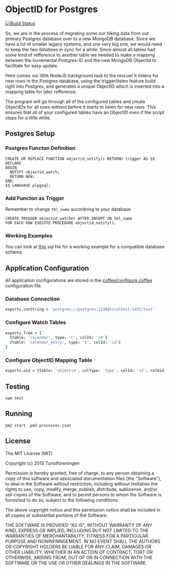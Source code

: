 ObjectID for Postgres
=====================

[![Build Status](https://drone.io/github.com/Turistforeningen/node-postgres-objectid/status.png)](https://drone.io/github.com/Turistforeningen/node-postgres-objectid/latest)

So, we are in the process of migrating some our hiking data from out primary
Postgres database over to a new MongoDB database. Since we have a lot of smaller
legacy systems, and one very big one, we would need to keep the two databses in
sync for a while. Since almost all tables had some kind of refference to another
table we needed to make a mapping between the incremental Postgres-ID and the
new MongoDB ObjectId to facilitate for easy update. 

Here comes our little NodeJS background task to the rescue! It listens for new
rows in the Postgres database, using the trigger/listen feature build right into
Postgres, and generates a unique ObjectID which is inserted into a mapping table
for later refference.

The program will go through all of the configured tables and create ObjectIDs
for all rows without before it starts to listen for new rows. This ensures that
all of your configured tables have an ObjectID even if the script stops for a
little while.

## Postgres Setup 

### Postgres Functon Definition

```plpgsql
CREATE OR REPLACE FUNCTION objectid_notify() RETURNS trigger AS $$
DECLARE
BEGIN
  NOTIFY objectid_watch;
  RETURN NEW;
END;
$$ LANGUAGE plpgsql;
```

### Add Functon as Trigger

Remember to change `tbl_name` accordning to your database.

```plpgsql
CREATE TRIGGER objectid_watcher AFTER INSERT ON tbl_name
FOR EACH ROW EXECUTE PROCEDURE objectid_notify();
```

### Working Examples

You can look at
[this](https://github.com/Turistforeningen/node-postgres-objectid/blob/master/scripts/pg-init.sql)
sql file for a working example for a compatible database schema.

## Application Configuration

All application configurations are stored in the
[coffee/configure.coffee](https://github.com/Turistforeningen/node-postgres-objectid/blob/master/coffee/config.coffee)
configuration file.

### Database Connection

```coffee
exports.conString = 'postgres://postgres:1234@localhost:5432/test'
```

### Configure Watch Tables

```coffee
exports.from = [
  {table: 'calendar', type: 'C', colId: 'id'}
  {table: 'calendar_entry', type: 'E', colId: 'id'}
]
```

### Configure ObjectID Mapping Table

```coffee
exports.oid = {table: 'objectid', colType: 'type', colId: 'id', colOid: 'oid'}
```

## Testing

```shell
npm test
```

## Running

```shell
pm2 start .pm2-processes.json
```

## License

The MIT License (MIT)

Copyright (c) 2013 Turistforeningen

Permission is hereby granted, free of charge, to any person obtaining a copy of
this software and associated documentation files (the "Software"), to deal in
the Software without restriction, including without limitation the rights to
use, copy, modify, merge, publish, distribute, sublicense, and/or sell copies of
the Software, and to permit persons to whom the Software is furnished to do so,
subject to the following conditions:

The above copyright notice and this permission notice shall be included in all
copies or substantial portions of the Software.

THE SOFTWARE IS PROVIDED "AS IS", WITHOUT WARRANTY OF ANY KIND, EXPRESS OR
IMPLIED, INCLUDING BUT NOT LIMITED TO THE WARRANTIES OF MERCHANTABILITY, FITNESS
FOR A PARTICULAR PURPOSE AND NONINFRINGEMENT. IN NO EVENT SHALL THE AUTHORS OR
COPYRIGHT HOLDERS BE LIABLE FOR ANY CLAIM, DAMAGES OR OTHER LIABILITY, WHETHER
IN AN ACTION OF CONTRACT, TORT OR OTHERWISE, ARISING FROM, OUT OF OR IN
CONNECTION WITH THE SOFTWARE OR THE USE OR OTHER DEALINGS IN THE SOFTWARE.

